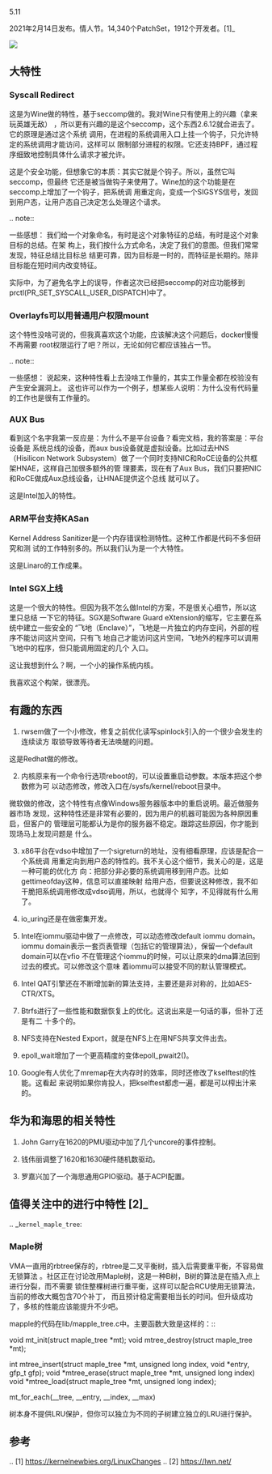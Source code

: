    
5.11

2021年2月14日发布。情人节。14,340个PatchSet，1912个开发者。[1]_ 

![](_static/kernel-5.11-version.png)

## 大特性

### Syscall Redirect

这是为Wine做的特性，基于seccomp做的。我对Wine只有使用上的兴趣（拿来玩英雄无敌）
，所以更有兴趣的是这个seccomp，这个东西2.6.12就合进去了。它的原理是通过这个系统
调用，在进程的系统调用入口上挂一个钩子，只允许特定的系统调用才能访问，这样可以
限制部分进程的权限。它还支持BPF，通过程序细致地控制具体什么请求才被允许。

这是个安全功能，但想象它的本质：其实它就是个钩子。所以，虽然它叫seccomp，但最终
它还是被当做钩子来使用了。Wine加的这个功能是在seccomp上增加了一个钩子，把系统调
用重定向，变成一个SIGSYS信号，发回到用户态，让用户态自己决定怎么处理这个请求。

.. note::

  一些感想：
  我们给一个对象命名，有时是这个对象特征的总结，有时是这个对象目标的总结。在架
  构上，我们按什么方式命名，决定了我们的意图。但我们常常发现，特征总结比目标总
  结更可靠，因为目标是一时的，而特征是长期的。除非目标能在短时间内改变特征。

  实际中，为了避免名字上的误导，作者这次已经把seccomp的对应功能移到
  prctl(PR_SET_SYSCALL_USER_DISPATCH)中了。
  
### Overlayfs可以用普通用户权限mount

这个特性没啥可说的，但我真喜欢这个功能，应该解决这个问题后，docker慢慢不再需要
root权限运行了吧？所以，无论如何它都应该独占一节。

.. note::

  一些感想：
  说起来，这种特性看上去没啥工作量的，其实工作量全都在校验没有产生安全漏洞上。
  这也许可以作为一个例子，想某些人说明：为什么没有代码量的工作也是很有工作量的。

### AUX Bus

看到这个名字我第一反应是：为什么不是平台设备？看完文档，我的答案是：平台设备是
系统总线的设备，而aux bus设备就是虚拟设备。比如过去HNS（Hisilicon Network
Subsystem）做了一个同时支持NIC和RoCE设备的公共框架HNAE，这样自己加很多额外的管
理要素，现在有了Aux Bus，我们只要把NIC和RoCE做成Aux总线设备，让HNAE提供这个总线
就可以了。

这是Intel加入的特性。

### ARM平台支持KASan

Kernel Address Sanitizer是一个内存错误检测特性。这种工作都是代码不多但研究和测
试的工作特别多的。所以我们认为是一个大特性。

这是Linaro的工作成果。

### Intel SGX上线

这是一个很大的特性。但因为我不怎么做Intel的方案，不是很关心细节，所以这里只总结
一下它的特征。SGX是Software Guard eXtension的缩写，它主要在系统中建立一些安全的
“飞地（Enclave）”，飞地是一片独立的内存空间，外部的程序不能访问这片空间，只有飞
地自己才能访问这片空间，飞地外的程序可以调用飞地中的程序，但只能调用固定的几个
入口。

这让我想到什么？啊，一个小的操作系统内核。

我喜欢这个构架，很漂亮。
  
## 有趣的东西

1. rwsem做了一个小修改，修复之前优化读写spinlock引入的一个很少会发生的连续读方
  取锁导致等待者无法唤醒的问题。

  这是Redhat做的修改。

2. 内核原来有一个命令行选项reboot的，可以设置重启动参数。本版本把这个参数修为可
  以动态修改，修改入口在/sysfs/kernel/reboot目录中。

  微软做的修改，这个特性有点像Windows服务器版本中的重启说明。最近做服务器市场
  发现，这种特性还是非常有必要的，因为用户的机器可能因为各种原因重启，但客户的
  管理层可能都认为是你的服务器不稳定。跟踪这些原因，你才能到现场马上发现问题是
  什么。

3. x86平台在vdso中增加了一个sigreturn的地址，没有细看原理，应该是配合一个系统调
  用重定向到用户态的特性的。我不关心这个细节，我关心的是，这是一种可能的优化方
  向：把部分非必要的系统调用移到用户态。比如gettimeofday这种，信息可以直接映射
  给用户态，但要说这种修改，我不如干脆把系统调用修改成vdso调用，所以，也就得个
  知字，不见得就有什么用了。

4. io_uring还是在做密集开发。

5. Intel在iommu驱动中做了一点修改，可以动态修改default iommu domain。iommu
  domain表示一套页表管理（包括它的管理算法），保留一个default domain可以在vfio
  不在管理这个iommu的时候，可以让原来的dma算法回到过去的模式。可以修改这个意味
  着iommu可以接受不同的默认管理模式。

6. Intel QAT引擎还在不断增加新的算法支持，主要还是非对称的，比如AES-CTR/XTS。

7. Btrfs进行了一些性能和数据恢复上的优化。这说出来是一句话的事，但补丁还是有二
  十多个的。

8. NFS支持在Nested Export，就是在NFS上在用NFS共享文件出去。

9. epoll_wait增加了一个更高精度的变体epoll_pwait2()。

10. Google有人优化了mremap在大内存时的效率，同时还修改了kselftest的性能。这看起
  来说明如果你肯投人，把kselftest都虑一遍，都是可以榨出汁来的。
  
## 华为和海思的相关特性

1. John Garry在1620的PMU驱动中加了几个uncore的事件控制。

2. 钱伟丽调整了1620和1630硬件随机数驱动。

3. 罗嘉兴加了一个海思通用GPIO驱动。基于ACPI配置。

## 值得关注中的进行中特性 [2]_ 

.. _`kernel_maple_tree`:

### Maple树

VMA一直用的rbtree保存的，rbtree是二叉平衡树，插入后需要重平衡，不容易做无锁算法
。社区正在讨论改用Maple树，这是一种B树，B树的算法是在插入点上进行分裂，而不需要
锁住整棵树进行重平衡，这样可以配合RCU使用无锁算法，当前的修改大概包含70个补丁，
而且预计稳定需要相当长的时间。但升级成功了，多核的性能应该能提升不少吧。

mapple的代码在lib/mapple_tree.c中。主要函数大致是这样的：::

  void mt_init(struct maple_tree *mt);
  void mtree_destroy(struct maple_tree *mt);

  int mtree_insert(struct maple_tree *mt, unsigned long index, void *entry, gfp_t gfp);
  void *mtree_erase(struct maple_tree *mt, unsigned long index)
  void *mtree_load(struct maple_tree *mt, unsigned long index);

  mt_for_each(__tree, __entry, __index, __max)

树本身不提供LRU保护，但你可以独立为不同的子树建立独立的LRU进行保护。

## 参考
.. [1] https://kernelnewbies.org/LinuxChanges
.. [2] https://lwn.net/
